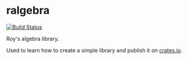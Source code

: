 # ralgebra
[![Build Status](https://travis-ci.org/royvegard/ralgebra.svg?branch=master)](https://travis-ci.org/royvegard/ralgebra)

Roy's algebra library.

Used to learn how to create a simple library and publish
it on [crates.io](https://crates.io).
